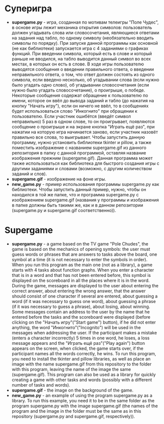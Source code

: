 # Суперигра

+ **supergame.py** - игра, созданная по мотивам телеигры "Поле Чудес", в основе игры лежит механика открытия символов: пользователь должен угадывать слова или словосочетания, являющиеся ответами на задания над табло, по одному символу (необязательно вводить символы по порядку). При запуске данной программы как основной (не как библиотеки) запускается игра с 4 заданиями о графиках функций. При введении символа, который есть в слове и который раньше не вводился, на табло выводится данный символ во всех местах, в которых он есть в слове. В ходе игры пользователю выводятся сообщения о введении правильного ответа, о введении неправильного ответа, о том, что ответ должен состоять из одного символа, если введено несколько, об угадывании слова (если нужно было угадать одно слово), об угадывании словосочетания (если нужно было угадать словосочетание), о проигрыше, о победе. Некоторые сообщения содержат обращение к пользователю по имени, которое он ввёл до вывода заданий и табло (до нажатия на кнопку "Начать игру"), если он ничего не ввёл, то в сообщениях будет использоваться слово "Инкогнито" при обращении к пользователю. Если участник ошибётся (введёт символ неправильно) 5 раз в одном слове, то он проигрывает, появляются сообщение о проигрыше и на экране кнопка "Играть ещё раз",  при нажатии на которую игра начинается заново, если участник назовёт правильно все слова, то выигрывает. Чтобы запустить данную программу, нужно установить библиотеки tkinter и pillow, а также поместить изображение с названием supergame.gif из данного репозитория в папку с данной программой, оставляя название изображения прежним (supergame.gif). Данная программа может также использоваться как библиотека для быстрого создания игры с другими заданиями и словами (возможно, с другим количеством заданий и слов).
+ **supergame.gif** - изображение на фоне игры.
+ **new_game.py** - пример использования программы supergame.py как библиотеки. Чтобы запустить данный пример, нужно, чтобы он находился в той же папке, что и программа supergame.py с изображением supergame.gif (названия у программы и изображения в папке должны быть такими же, как и в данном репозитории (supergame.py и supergame.gif соответственно)).

 
# Supergame

+ **supergame.py** - a game based on the TV game "Pole Chudes", the game is based on the mechanics of opening symbols: the user must guess words or phrases that are answers to tasks above the board, one symbol at a time (it is not necessary to enter the symbols in order). When you run this program as the main one (not as a library), a game starts with 4 tasks about function graphs. When you enter a character that is in a word and that has not been entered before, this symbol is displayed on the scoreboard in all the places where it is in the word. During the game, messages are displayed to the user about entering the correct answer, about entering the wrong answer, that the answer should consist of one character if several are entered, about guessing a word (if it was necessary to guess one word), about guessing a phrase (if it was necessary to guess a phrase), about losing, about winning. Some messages contain an address to the user by the name that he entered before the tasks and the scoreboard were displayed (before clicking on the "Начать игру"("Start game") button), if he did not enter anything, the word "Инкогнито"("Incognito") will be used in the messages when addressing the user. If the participant makes a mistake (enters a character incorrectly) 5 times in one word, he loses, a loss message appears and the "Играть ещё раз"("Play again") button appears on the screen, when clicked, the game starts over, if the participant names all the words correctly, he wins. To run this program, you need to install the tkinter and pillow libraries, as well as place an image with the name supergame.gif from this repository to the folder with this program, leaving the name of the image the same (supergame.gif). This program can also be used as a library for quickly creating a game with other tasks and words (possibly with a different number of tasks and words).
+ **supergame.gif** - the image on the background of the game.
+ **new_game.py** - an example of using the program supergame.py as a library. To run this example, you need it to be in the same folder as the program supergame.py with the image supergame.gif (the names of the program and the image in the folder must be the same as in this repository (supergame.py and supergame.gif, respectively)).
